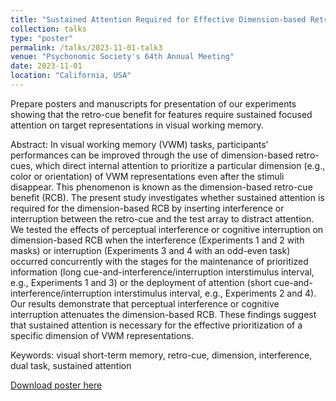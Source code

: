 ```yaml
---
title: "Sustained Attention Required for Effective Dimension-based Retro-Cue Benefit in Visual Working Memory"
collection: talks
type: "poster"
permalink: /talks/2023-11-01-talk3
venue: "Psychonomic Society's 64th Annual Meeting"
date: 2023-11-01
location: "California, USA"
---
```


Prepare posters and manuscripts for presentation of our experiments showing that the retro-cue benefit for features require sustained focused attention on target representations in visual working memory.

Abstract: In visual working memory (VWM) tasks, participants’ performances can be improved through the use of dimension-based retro-cues, which direct internal attention to prioritize a particular dimension (e.g., color or orientation) of VWM representations even after the stimuli disappear. This phenomenon is known as the dimension-based retro-cue benefit (RCB). The present study investigates whether sustained attention is required for the dimension-based RCB by inserting interference or interruption between the retro-cue and the test array to distract attention. We tested the effects of perceptual interference or cognitive interruption on dimension-based RCB when the interference (Experiments 1 and 2 with masks) or interruption (Experiments 3 and 4 with an odd-even task) occurred concurrently with the stages for the maintenance of prioritized information (long cue-and-interference/interruption interstimulus interval, e.g., Experiments 1 and 3) or the deployment of attention (short cue-and-interference/interruption interstimulus interval, e.g., Experiments 2 and 4). Our results demonstrate that perceptual interference or cognitive interruption attenuates the dimension-based RCB. These findings suggest that sustained attention is necessary for the effective prioritization of a specific dimension of VWM representations.

Keywords: visual short-term memory, retro-cue, dimension, interference, dual task, sustained attention

[Download poster here](http://ruyil.github.io/Ruyi_Liu.github.io/paper/poster1.pdf)

